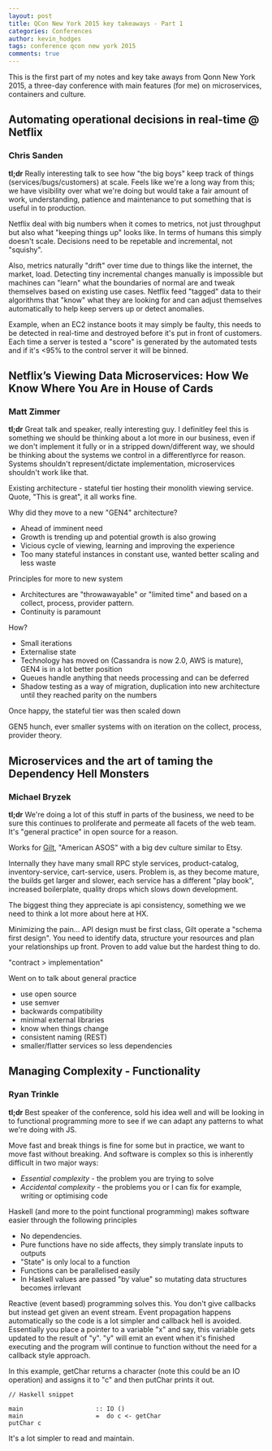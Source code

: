 ```yaml
---
layout: post
title: QCon New York 2015 key takeaways - Part 1
categories: Conferences
author: kevin_hodges
tags: conference qcon new york 2015
comments: true
---
```


This is the first part of my notes and key take aways from Qonn New York 2015, a three-day conference with main features (for me) on microservices, containers and culture.

## Automating operational decisions in real-time @ Netflix

### Chris Sanden

**tl;dr** Really interesting talk to see how "the big boys" keep track of things (services/bugs/customers) at scale.  Feels like we're a long way from this; we have visibility over what we're doing but would take a fair amount of work, understanding, patience and maintenance to put something that is useful in to production.

Netflix deal with big numbers when it comes to metrics, not just throughput but also what "keeping things up" looks like.  In terms of humans this simply doesn't scale.  Decisions need to be repetable and incremental, not "squishy".

Also, metrics naturally "drift" over time due to things like the internet, the market, load.  Detecting tiny incremental changes manually is impossible but machines can "learn" what the boundaries of normal are and tweak themselves based on existing use cases.  Netflix feed "tagged" data to their algorithms that "know" what they are looking for and can adjust themselves automatically to help keep servers up or detect anomalies.

Example, when an EC2 instance boots it may simply be faulty, this needs to be detected in real-time and destroyed before it's put in front of customers.  Each time a server is tested a "score" is generated by the automated tests and if it's <95% to the control server it will be binned.

## Netflix’s Viewing Data Microservices: How We Know Where You Are in House of Cards

### Matt Zimmer

**tl;dr** Great talk and speaker, really interesting guy. I definitley feel this is something we should be thinking about a lot more in our business, even if we don't implement it fully or in a stripped down/different way, we should be thinking about the systems we control in a differentlyrce for reason.  Systems shouldn't represent/dictate implementation, microservices shouldn't work like that.

Existing architecture - stateful tier hosting their monolith viewing service.  Quote, "This is great", it all works fine.

Why did they move to a new "GEN4" architecture?

- Ahead of imminent need
- Growth is trending up and potential growth is also growing
- Vicious cycle of viewing, learning and improving the experience
- Too many stateful instances in constant use, wanted better scaling and less waste

Principles for more to new system

- Architectures are "throwawayable" or "limited time" and based on a collect, process, provider pattern.
- Continuity is paramount

How?

- Small iterations
- Externalise state
- Technology has moved on (Cassandra is now 2.0, AWS is mature), GEN4 is in a lot better position
- Queues handle anything that needs processing and can be deferred
- Shadow testing as a way of migration, duplication into new architecture until they reached parity on the numbers

Once happy, the stateful tier was then scaled down

GEN5 hunch, ever smaller systems with on iteration on the collect, process, provider theory.


## Microservices and the art of taming the Dependency Hell Monsters

### Michael Bryzek

**tl;dr** We're doing a lot of this stuff in parts of the business, we need to be sure this continues to proliferate and permeate all facets of the web team.  It's "general practice" in open source for a reason.

Works for [Gilt](https://dev.gilt.com/), "American ASOS" with a big dev culture similar to Etsy.


Internally they have many small RPC style services, product-catalog, inventory-service, cart-service, users.
Problem is, as they become mature, the builds get larger and slower, each service has a different "play book", increased boilerplate, quality drops which slows down development.

The biggest thing they appreciate is api consistency, something we we need to think a lot more about here at HX.

Minimizing the pain...
API design must be first class, Gilt operate a "schema first design".  You need to identify data, structure your resources and plan your relationships up front.  Proven to add value but the hardest thing to do.

"contract > implementation"

Went on to talk about general practice

- use open source
- use semver
- backwards compatibility
- minimal external libraries
- know when things change
- consistent naming (REST)
- smaller/flatter services so less dependencies

## Managing Complexity - Functionality

### Ryan Trinkle

**tl;dr** Best speaker of the conference, sold his idea well and will be looking in to functional programming more to see if we can adapt any patterns to what we're doing with JS.

Move fast and break things is fine for some but in practice, we want to move fast without breaking.  And software is complex so this is inherently difficult in two major ways:

- *Essential complexity* - the problem you are trying to solve
- *Accidental complexity* - the problems you or I can fix for example, writing or optimising code

Haskell (and more to the point functional programming) makes software easier through the following principles

- No dependencies.
- Pure functions have no side affects, they simply translate inputs to outputs
- "State" is only local to a function
- Functions can be parallelised easily
- In Haskell values are passed "by value" so mutating data structures becomes irrlevant

Reactive (event based) programming solves this.
You don't give callbacks but instead get given an event stream.  Event propagation happens automatically so the code is a lot simpler and callback hell is avoided.
Essentially you place a pointer to a variable "x" and say, this variable gets updated to the result of "y".  "y" will emit an event when it's finished executing and the program will continue to function without the need for a callback style approach.

In this example, getChar returns a character (note this could be an IO operation) and assigns it to "c" and then putChar prints it out.

```
// Haskell snippet

main                    :: IO ()
main                    =  do c <- getChar
putChar c
```

It's a lot simpler to read and maintain.
